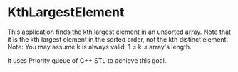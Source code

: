 # KthLargestElement

This application finds the kth largest element in an unsorted array. 
Note that it is the kth largest element in the sorted order, not the kth distinct element. 
Note: You may assume k is always valid, 1 ≤ k ≤ array's length.

It uses Priority queue of C++ STL to achieve this goal.

